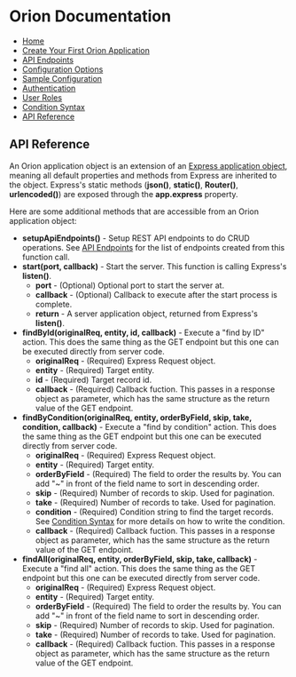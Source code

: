 # Orion Documentation

- [Home](../)
- [Create Your First Orion Application](create-your-first-orion-application)
- [API Endpoints](api-endpoints)
- [Configuration Options](configuration-options)
- [Sample Configuration](sample-configuration)
- [Authentication](authentication)
- [User Roles](user-roles)
- [Condition Syntax](condition-syntax)
- [API Reference](api-reference)

## API Reference

An Orion application object is an extension of an [Express application object](https://expressjs.com/en/4x/api.html#app), meaning all default properties and methods from Express are inherited to the object. Express's static methods (**json()**, **static()**, **Router()**, **urlencoded()**) are exposed through the **app.express** property. 

Here are some additional methods that are accessible from an Orion application object:

- **setupApiEndpoints()** - Setup REST API endpoints to do CRUD operations. See [API Endpoints](api-endpoints) for the list of endpoints created from this function call.
- **start(port, callback)** - Start the server. This function is calling Express's **listen()**.
    - **port** - (Optional) Optional port to start the server at.
    - **callback** - (Optional) Callback to execute after the start process is complete.
    - **return** - A server application object, returned from Express's **listen()**.
- **findById(originalReq, entity, id, callback)** - Execute a "find by ID" action. This does the same thing as the GET endpoint but this one can be executed directly from server code.
    - **originalReq** - (Required) Express Request object.
    - **entity** - (Required) Target entity.
    - **id** - (Required) Target record id.
    - **callback** - (Required) Callback fuction. This passes in a response object as parameter, which has the same structure as the return value of the GET endpoint.
- **findByCondition(originalReq, entity, orderByField, skip, take, condition, callback)** - Execute a "find by condition" action. This does the same thing as the GET endpoint but this one can be executed directly from server code.
    - **originalReq** - (Required) Express Request object.
    - **entity** - (Required) Target entity.
    - **orderByField** - (Required) The field to order the results by. You can add "~" in front of the field name to sort in descending order.
    - **skip** - (Required) Number of records to skip. Used for pagination.
    - **take** - (Required) Number of records to take. Used for pagination.
    - **condition** - (Required) Condition string to find the target records. See [Condition Syntax](condition-syntax) for more details on how to write the condition.
    - **callback** - (Required) Callback fuction. This passes in a response object as parameter, which has the same structure as the return value of the GET endpoint.
- **findAll(originalReq, entity, orderByField, skip, take, callback)** - Execute a "find all" action. This does the same thing as the GET endpoint but this one can be executed directly from server code.
    - **originalReq** - (Required) Express Request object.
    - **entity** - (Required) Target entity.
    - **orderByField** - (Required) The field to order the results by. You can add "~" in front of the field name to sort in descending order.
    - **skip** - (Required) Number of records to skip. Used for pagination.
    - **take** - (Required) Number of records to take. Used for pagination.
    - **callback** - (Required) Callback fuction. This passes in a response object as parameter, which has the same structure as the return value of the GET endpoint.